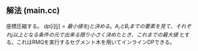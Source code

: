 ## 解法 (main.cc)

座標圧縮する。 $dp[i][j] = 最小値をjと決める。A_iとB_iまでの要素を見て、それぞれj以上となる条件の元で出来る限り小さく決めたとき、これまでの最大値$ とする。これはRMQを実行するセグメント木を用いてインラインDPできる。

